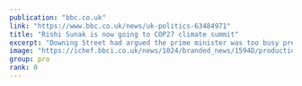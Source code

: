 ```yaml
---
publication: "bbc.co.uk"
link: "https://www.bbc.co.uk/news/uk-politics-63484971"
title: "Rishi Sunak is now going to COP27 climate summit"
excerpt: "Downing Street had argued the prime minister was too busy preparing for the budget."
image: "https://ichef.bbci.co.uk/news/1024/branded_news/1594D/production/_127479388_rsunak-index-reuters.jpg"
group: pro
rank: 0
---
```

